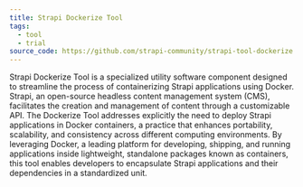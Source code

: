 ```yaml
---
title: Strapi Dockerize Tool
tags:
  - tool
  - trial
source_code: https://github.com/strapi-community/strapi-tool-dockerize
---
```

Strapi Dockerize Tool is a specialized utility software component designed to streamline the process of containerizing Strapi applications using Docker. Strapi, an open-source headless content management system (CMS), facilitates the creation and management of content through a customizable API. The Dockerize Tool addresses explicitly the need to deploy Strapi applications in Docker containers, a practice that enhances portability, scalability, and consistency across different computing environments. By leveraging Docker, a leading platform for developing, shipping, and running applications inside lightweight, standalone packages known as containers, this tool enables developers to encapsulate Strapi applications and their dependencies in a standardized unit.
